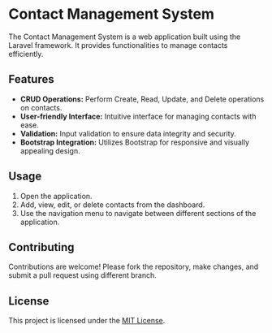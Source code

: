 
# Contact Management System

The Contact Management System is a web application built using the Laravel framework. It provides functionalities to manage contacts efficiently.

## Features

- **CRUD Operations:** Perform Create, Read, Update, and Delete operations on contacts.
- **User-friendly Interface:** Intuitive interface for managing contacts with ease.
- **Validation:** Input validation to ensure data integrity and security.
- **Bootstrap Integration:** Utilizes Bootstrap for responsive and visually appealing design.

## Usage

1. Open the application.
2. Add, view, edit, or delete contacts from the dashboard.
3. Use the navigation menu to navigate between different sections of the application.

## Contributing

Contributions are welcome! Please fork the repository, make changes, and submit a pull request using different branch.

## License

This project is licensed under the [MIT License](LICENSE).

